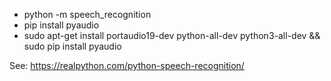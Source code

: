 - python -m speech_recognition
- pip install pyaudio
- sudo apt-get install portaudio19-dev python-all-dev python3-all-dev && sudo pip install pyaudio

See: https://realpython.com/python-speech-recognition/